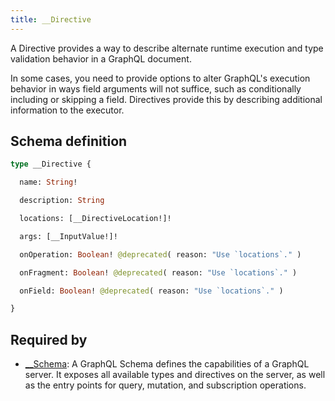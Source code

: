 ```yaml
---
title: __Directive
---
```


A Directive provides a way to describe alternate runtime execution and type validation behavior in a GraphQL document.

In some cases, you need to provide options to alter GraphQL's execution behavior in ways field arguments will not suffice, such as conditionally including or skipping a field. Directives provide this by describing additional information to the executor.

## Schema definition
```graphql
type __Directive {

  name: String!

  description: String

  locations: [__DirectiveLocation!]!

  args: [__InputValue!]!

  onOperation: Boolean! @deprecated( reason: "Use `locations`." )

  onFragment: Boolean! @deprecated( reason: "Use `locations`." )

  onField: Boolean! @deprecated( reason: "Use `locations`." )

}
```

## Required by
* [__Schema](graphql/schema/__schema.md): A GraphQL Schema defines the capabilities of a GraphQL server. It exposes all available types and directives on the server, as well as the entry points for query, mutation, and subscription operations.
